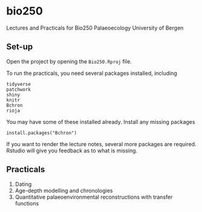 # bio250

Lectures and Practicals for Bio250 Palaeoecology University of Bergen

## Set-up

Open the project by opening the `Bio250.Rproj` file.

To run the practicals, you need several packages installed, including

```
tidyverse
patchwork
shiny
knitr
Bchron
rioja
```

You may have some of these installed already. 
Install any missing packages

```
install.packages("Bchron")
```

If you want to render the lecture notes, several more packages are required. 
Rstudio will give you feedback as to what is missing.

## Practicals

1. Dating
2. Age-depth modelling and chronologies
3. Quantitative palaeoenvironmental reconstructions with transfer functions